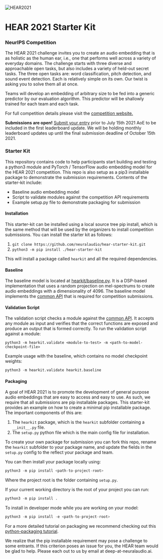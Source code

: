 ![HEAR2021](https://neuralaudio.ai/assets/img/hear-header-sponsor.jpg)
# HEAR 2021 Starter Kit

### NeurIPS Competition
The HEAR 2021 challenge invites you to create an audio embedding that is as holistic as
the human ear, i.e., one that performs well across a variety of everyday domains.
The challenge starts with three diverse and approachable open tasks, but also includes
a variety of held-out secret tasks. The three open tasks are: word classification,
pitch detection, and sound event detection. Each is relatively simple on its own.
Our twist is asking you to solve them all at once.

Teams will develop an embedding of arbitrary size to be fed into a generic predictor
by our evaluation algorithm. This predictor will be shallowly trained for each team
and each task.

For full competition details please visit the
[competition website.](https://neuralaudio.ai/hear2021-holistic-evaluation-of-audio-representations.html)

**Submissions are open!**
[Submit your entry](https://docs.google.com/forms/d/e/1FAIpQLSfSz7l4Aohg4JD_TTqKcIOkejM_ws0ho4kfD2nDeKQ4YWz5RA/viewform?usp=sf_link)
prior to July 15th 2021 AoE to be included in the first leaderboard update.
We will be holding monthly leaderboard updates up until the final submission
deadline of October 15th 2021.

### Starter Kit
This repository contains code to help participants start building and testing a python3
module and PyTorch / TensorFlow audio embedding model for the HEAR 2021 competition.
This repo is also setup as a pip3 installable package to demonstrate the submission
requirements. Contents of the starter-kit include:
- Baseline audio embedding model
- Script to validate modules against the competition API requirements
- Example setup.py file to demonstrate packaging for submission

#### Installation
This starter-kit can be installed using a
local source tree pip install, which is the same method that will be used by the
organizers to install competition submissions.
You can install the starter kit as follows:
1) `git clone https://github.com/neuralaudio/hear-starter-kit.git`
2) `python3 -m pip install ./hear-starter-kit`

This will install a package called `hearkit` and all the required dependencies.

#### Baseline
The baseline model is located at [hearkit/baseline.py](hearkit/baseline.py). It is a
DSP-based implementation that uses a random projection on mel-spectrums to create
audio embeddings with a dimensionality of 4096. The baseline model implements the
[common API](https://neuralaudio.ai/hear2021-holistic-evaluation-of-audio-representations.html#common-api)
that is required for competition submissions.

#### Validation Script
The validation script checks a module against the
[common API](https://neuralaudio.ai/hear2021-holistic-evaluation-of-audio-representations.html#common-api).
It accepts any module as input and verifies that the correct functions are exposed and
produce an output that is formed correctly. To run the validation
script against a module:
```
python3 -m hearkit.validate <module-to-test> -m <path-to-model-checkpoint-file>
```
Example usage with the baseline, which contains no model checkpoint weights:
```python
python3 -m hearkit.validate hearkit.baseline
```

#### Packaging
A goal of HEAR 2021 is to promote the development of general purpose audio embeddings
that are easy to access and easy to use. As such, we require that all submissions are
pip installable packages. This starter-kit provides an example on how to create a
minimal pip installable package. The important components of this are:
1) The `hearkit` package, which is the `hearkit` subfolder containing a `__init__.py`
    file.
2) The `setup.py` python file which is the main config file for installation.

To create your own package for submission you can fork this repo, rename the `hearkit`
subfolder to your package name, and update the fields in the `setup.py` config to the
reflect your package and team.

You can then install your package locally using:
```python
python3 -m pip install <path-to-project-root>
```
Where the project root is the folder containing `setup.py`.

If your current working directory is the root of your project you can run:
```python
python3 -m pip install .
```

To install in developer mode while you are working on your model:
```python
python3 -m pip install -e <path-to-project-root>
```

For a more detailed tutorial on packaging we recommend checking out this
[python-packaging tutorial](https://python-packaging.readthedocs.io/en/latest/index.html).

We realize that the pip installable requirement may pose a challenge to some entrants.
If this criterion poses an issue for you, the HEAR team would be glad to help. Please
each out to us by email at deep-at-neuralaudio.ai.
